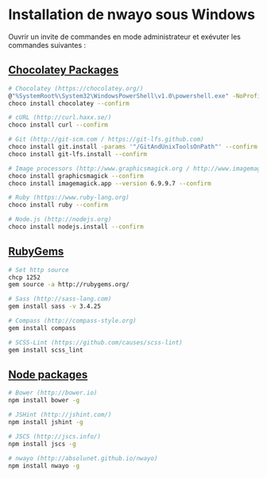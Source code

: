 # Installation de nwayo sous Windows
Ouvrir un invite de commandes en mode administrateur et exévuter les commandes suivantes :

## [Chocolatey Packages](https://chocolatey.org/)
```sh
# Chocolatey (https://chocolatey.org/)
@"%SystemRoot%\System32\WindowsPowerShell\v1.0\powershell.exe" -NoProfile -InputFormat None -ExecutionPolicy Bypass -Command "iex ((New-Object System.Net.WebClient).DownloadString('https://chocolatey.org/install.ps1'))" && SET "PATH=%PATH%;%ALLUSERSPROFILE%\chocolatey\bin"
choco install chocolatey --confirm

# cURL (http://curl.haxx.se/)
choco install curl --confirm

# Git (http://git-scm.com / https://git-lfs.github.com)
choco install git.install -params '"/GitAndUnixToolsOnPath"' --confirm
choco install git-lfs.install --confirm

# Image processors (http://www.graphicsmagick.org / http://www.imagemagick.org)
choco install graphicsmagick --confirm
choco install imagemagick.app --version 6.9.9.7 --confirm

# Ruby (https://www.ruby-lang.org)
choco install ruby --confirm

# Node.js (http://nodejs.org)
choco install nodejs.install --confirm
```

## [RubyGems](https://rubygems.org/)
```sh
# Set http source
chcp 1252
gem source -a http://rubygems.org/

# Sass (http://sass-lang.com)
gem install sass -v 3.4.25

# Compass (http://compass-style.org)
gem install compass

# SCSS-Lint (https://github.com/causes/scss-lint)
gem install scss_lint
```

## [Node packages](https://www.npmjs.com/)
```sh
# Bower (http://bower.io)
npm install bower -g

# JSHint (http://jshint.com/)
npm install jshint -g

# JSCS (http://jscs.info/)
npm install jscs -g

# nwayo (http://absolunet.github.io/nwayo)
npm install nwayo -g
```